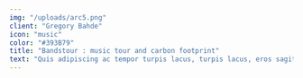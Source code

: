 ```yaml
---
img: "/uploads/arc5.png"
client: "Gregory Bahde"
icon: "music"
color: "#393B79"
title: "Bandstour : music tour and carbon footprint"
text: "Quis adipiscing ac tempor turpis lacus, turpis lacus, eros sagittis lorem etiam, in sociis sociis risus nec dictumst, dolor vel diam porttitor pid turpis, sed, integer a non ultrices in, risus elementum phasellus sociis? Turpis turpis turpis, dis."
---
```

